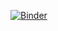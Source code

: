 [![Binder](https://mybinder.org/badge_logo.svg)](https://mybinder.org/v2/gh/emilroz/db95e797-a074-468c-89ac-5e79f8cd154f/master)
